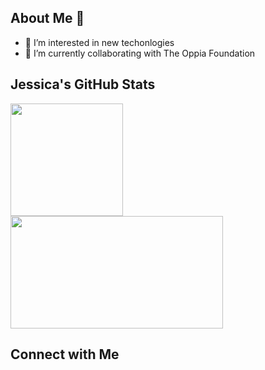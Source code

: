 ## About Me 👋

- 👀 I’m interested in new techonlogies
- 🌱 I’m currently collaborating with The Oppia Foundation

## Jessica's GitHub Stats
<p align="left">
<a href="https://github.com/wangjess">
  <img height="180em" src="https://github-readme-stats.vercel.app/api?username=wangjess&show_icons=true&theme=algolia&include_all_commits=true&count_private=true"/>
  <img height="180em" width = "340em" src="https://github-readme-stats-eight-theta.vercel.app/api/top-langs/?username=wangjess&layout=compact&langs_count=8&theme=algolia"/>
</a>
</p>

## Connect with Me

<!-- This is a special README.md because the repository name matches my actual GitHub account name. So it will appear on my PROFILE! -->
